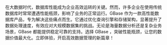 在大数据时代，数据库性能成为企业高效运转的关键。然而，许多企业在使用传统数据库时常常遭遇性能瓶颈，影响了业务的正常运行。GBase 作为一款高性能数据库产品，专为解决这些痛点而生。它通过优化查询引擎和存储架构，显著提升了数据处理速度，有效应对大规模数据集的挑战。无论是海量数据分析还是复杂业务场景，GBase 都能提供稳定可靠的支持。选择 GBase ，突破性能瓶颈，让您的数据价值最大化。立即体验，开启高效数据管理的新篇章！